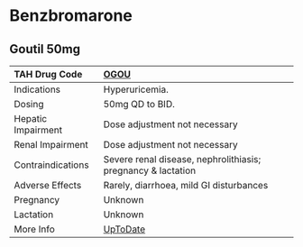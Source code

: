 # Benzbromarone

## Goutil 50mg

| TAH Drug Code      | [OGOU](https://www.tahsda.org.tw/drugs/hissearch.php?drug_code=OGOU)         |
|:-------------------|:-----------------------------------------------------------------------------|
| Indications        | Hyperuricemia.                                                               |
| Dosing             | 50mg QD to BID.                                                              |
| Hepatic Impairment | Dose adjustment not necessary                                                |
| Renal Impairment   | Dose adjustment not necessary                                                |
| Contraindications  | Severe renal disease, nephrolithiasis; pregnancy & lactation                 |
| Adverse Effects    | Rarely, diarrhoea, mild GI disturbances                                      |
| Pregnancy          | Unknown                                                                      |
| Lactation          | Unknown                                                                      |
| More Info          | [UpToDate](https://www.uptodate.com/contents/benzbromarone-drug-information) |

